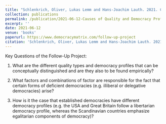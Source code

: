 ```yaml
---
title: "Schlenkrich, Oliver, Lukas Lemm and Hans-Joachim Lauth. 2021. Causes of Quality and Democracy Profiles: Empirical Findings of the Democracy Matrix. Wiesbaden: Springer. Forthcoming."
collection: publications
permalink: /publication/2021-06-12-Causes of Quality and Democracy Profiles
excerpt: ''
date: 2021-06-12
venue: 'books'
paperurl: https://www.democracymatrix.com/follow-up-project
citation: 'Schlenkrich, Oliver, Lukas Lemm and Hans-Joachim Lauth. 2021. Causes of Quality and Democracy Profiles: Empirical Findings of the Democracy Matrix. Wiesbaden: Springer. Forthcoming.'
---
```


Key Questions of the Follow-Up Project:
1. What are the different quality types and democracy profiles that can be conceptually distinguished and are they also to be found empirically?

2. What factors and combinations of factor are responsible for the fact that certain forms of deficient democracies (e.g. illiberal or delegative democracies) arise?

3. How is it the case that established democracies have different democracy profiles (e.g. the USA and Great Britain follow a libertarian democracy profile, whereas the Scandinavian countries emphasize egalitarian components of democracy)?
